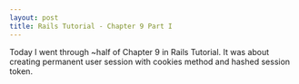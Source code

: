 ```yaml
---
layout: post
title: Rails Tutorial - Chapter 9 Part I
---
```

Today I went through ~half of Chapter 9 in Rails Tutorial. It was about creating permanent user session with cookies method and hashed session token.
